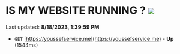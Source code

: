 # IS MY WEBSITE RUNNING ? [![](https://img.shields.io/static/v1?label=Sponsor&message=%E2%9D%A4&logo=GitHub&color=%23fe8e86)](https://github.com/sponsors/<username>)

Last updated: **8/18/2023, 1:39:59 PM**

- `GET` [https://youssefservice.me](https://youssefservice.me) - **Up** (1544ms)
